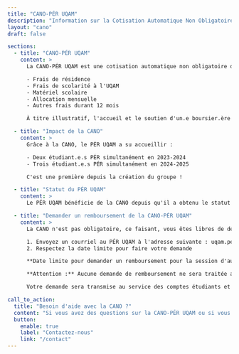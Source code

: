 ```yaml
---
title: "CANO-PÉR UQAM"
description: "Information sur la Cotisation Automatique Non Obligatoire (CANO) du PÉR UQAM"
layout: "cano"
draft: false

sections:
  - title: "CANO-PÉR UQAM"
    content: >
      La CANO-PÉR UQAM est une cotisation automatique non obligatoire de 1$ prélevée directement sur la facture des frais de scolarité de chaque trimestre. Le PÉR UQAM utilise ce financement pour payer les frais reliées à l'accueil et à la réinstallation des étudiant.e.s boursier.ère.s PÉR incluant :

      - Frais de résidence
      - Frais de scolarité à l'UQAM
      - Matériel scolaire
      - Allocation mensuelle
      - Autres frais durant 12 mois

      À titre illustratif, l'accueil et le soutien d'un.e boursier.ère PÉR pour une année coûte environ 20 000$.

  - title: "Impact de la CANO"
    content: >
      Grâce à la CANO, le PÉR UQAM a su accueillir :

      - Deux étudiant.e.s PÉR simultanément en 2023-2024
      - Trois étudiant.e.s PÉR simultanément en 2024-2025

      C'est une première depuis la création du groupe !

  - title: "Statut du PÉR UQAM"
    content: >
      Le PÉR UQAM bénéficie de la CANO depuis qu'il a obtenu le statut de groupe d'envergure au sein de l'Université conformément à la Politique n°51 de l'UQAM.

  - title: "Demander un remboursement de la CANO-PÉR UQAM"
    content: >
      La CANO n'est pas obligatoire, ce faisant, vous êtes libres de demander un remboursement. Pour ce faire :

      1. Envoyez un courriel au PÉR UQAM à l'adresse suivante : uqam.per@gmail.com
      2. Respectez la date limite pour faire votre demande

      **Date limite pour demander un remboursement pour la session d'automne 2024 : [à compléter]**

      **Attention :** Aucune demande de remboursement ne sera traitée après cette date.

      Votre demande sera transmise au service des comptes étudiants et traitée par ce dernier après la date limite de demande de crédit. Sachez que ce traitement peut prendre plusieurs semaines.

call_to_action:
  title: "Besoin d'aide avec la CANO ?"
  content: "Si vous avez des questions sur la CANO-PÉR UQAM ou si vous avez besoin d'assistance, n'hésitez pas à nous contacter."
  button:
    enable: true
    label: "Contactez-nous"
    link: "/contact"
---
```


